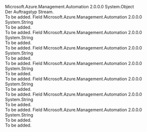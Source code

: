 <Type Name="JobStreamType" FullName="Microsoft.Azure.Management.Automation.Models.JobStreamType">
  <TypeSignature Language="C#" Value="public static class JobStreamType" />
  <TypeSignature Language="ILAsm" Value=".class public auto ansi abstract sealed beforefieldinit JobStreamType extends System.Object" />
  <TypeSignature Language="DocId" Value="T:Microsoft.Azure.Management.Automation.Models.JobStreamType" />
  <TypeSignature Language="VB.NET" Value="Public Class JobStreamType" />
  <TypeSignature Language="F#" Value="type JobStreamType = class" />
  <AssemblyInfo>
    <AssemblyName>Microsoft.Azure.Management.Automation</AssemblyName>
    <AssemblyVersion>2.0.0.0</AssemblyVersion>
  </AssemblyInfo>
  <Base>
    <BaseTypeName>System.Object</BaseTypeName>
  </Base>
  <Interfaces />
  <Docs>
    <summary>
            Der Auftragstyp Stream.
            </summary>
    <remarks>To be added.</remarks>
  </Docs>
  <Members>
    <Member MemberName="Any">
      <MemberSignature Language="C#" Value="public const string Any;" />
      <MemberSignature Language="ILAsm" Value=".field public static literal string Any" />
      <MemberSignature Language="DocId" Value="F:Microsoft.Azure.Management.Automation.Models.JobStreamType.Any" />
      <MemberSignature Language="VB.NET" Value="Public Const Any As String " />
      <MemberSignature Language="F#" Value="val mutable Any : string" Usage="Microsoft.Azure.Management.Automation.Models.JobStreamType.Any" />
      <MemberType>Field</MemberType>
      <AssemblyInfo>
        <AssemblyName>Microsoft.Azure.Management.Automation</AssemblyName>
        <AssemblyVersion>2.0.0.0</AssemblyVersion>
      </AssemblyInfo>
      <ReturnValue>
        <ReturnType>System.String</ReturnType>
      </ReturnValue>
      <Docs>
        <summary>To be added.</summary>
        <remarks>To be added.</remarks>
      </Docs>
    </Member>
    <Member MemberName="Debug">
      <MemberSignature Language="C#" Value="public const string Debug;" />
      <MemberSignature Language="ILAsm" Value=".field public static literal string Debug" />
      <MemberSignature Language="DocId" Value="F:Microsoft.Azure.Management.Automation.Models.JobStreamType.Debug" />
      <MemberSignature Language="VB.NET" Value="Public Const Debug As String " />
      <MemberSignature Language="F#" Value="val mutable Debug : string" Usage="Microsoft.Azure.Management.Automation.Models.JobStreamType.Debug" />
      <MemberType>Field</MemberType>
      <AssemblyInfo>
        <AssemblyName>Microsoft.Azure.Management.Automation</AssemblyName>
        <AssemblyVersion>2.0.0.0</AssemblyVersion>
      </AssemblyInfo>
      <ReturnValue>
        <ReturnType>System.String</ReturnType>
      </ReturnValue>
      <Docs>
        <summary>To be added.</summary>
        <remarks>To be added.</remarks>
      </Docs>
    </Member>
    <Member MemberName="Error">
      <MemberSignature Language="C#" Value="public const string Error;" />
      <MemberSignature Language="ILAsm" Value=".field public static literal string Error" />
      <MemberSignature Language="DocId" Value="F:Microsoft.Azure.Management.Automation.Models.JobStreamType.Error" />
      <MemberSignature Language="VB.NET" Value="Public Const Error As String " />
      <MemberSignature Language="F#" Value="val mutable Error : string" Usage="Microsoft.Azure.Management.Automation.Models.JobStreamType.Error" />
      <MemberType>Field</MemberType>
      <AssemblyInfo>
        <AssemblyName>Microsoft.Azure.Management.Automation</AssemblyName>
        <AssemblyVersion>2.0.0.0</AssemblyVersion>
      </AssemblyInfo>
      <ReturnValue>
        <ReturnType>System.String</ReturnType>
      </ReturnValue>
      <Docs>
        <summary>To be added.</summary>
        <remarks>To be added.</remarks>
      </Docs>
    </Member>
    <Member MemberName="Output">
      <MemberSignature Language="C#" Value="public const string Output;" />
      <MemberSignature Language="ILAsm" Value=".field public static literal string Output" />
      <MemberSignature Language="DocId" Value="F:Microsoft.Azure.Management.Automation.Models.JobStreamType.Output" />
      <MemberSignature Language="VB.NET" Value="Public Const Output As String " />
      <MemberSignature Language="F#" Value="val mutable Output : string" Usage="Microsoft.Azure.Management.Automation.Models.JobStreamType.Output" />
      <MemberType>Field</MemberType>
      <AssemblyInfo>
        <AssemblyName>Microsoft.Azure.Management.Automation</AssemblyName>
        <AssemblyVersion>2.0.0.0</AssemblyVersion>
      </AssemblyInfo>
      <ReturnValue>
        <ReturnType>System.String</ReturnType>
      </ReturnValue>
      <Docs>
        <summary>To be added.</summary>
        <remarks>To be added.</remarks>
      </Docs>
    </Member>
    <Member MemberName="Progress">
      <MemberSignature Language="C#" Value="public const string Progress;" />
      <MemberSignature Language="ILAsm" Value=".field public static literal string Progress" />
      <MemberSignature Language="DocId" Value="F:Microsoft.Azure.Management.Automation.Models.JobStreamType.Progress" />
      <MemberSignature Language="VB.NET" Value="Public Const Progress As String " />
      <MemberSignature Language="F#" Value="val mutable Progress : string" Usage="Microsoft.Azure.Management.Automation.Models.JobStreamType.Progress" />
      <MemberType>Field</MemberType>
      <AssemblyInfo>
        <AssemblyName>Microsoft.Azure.Management.Automation</AssemblyName>
        <AssemblyVersion>2.0.0.0</AssemblyVersion>
      </AssemblyInfo>
      <ReturnValue>
        <ReturnType>System.String</ReturnType>
      </ReturnValue>
      <Docs>
        <summary>To be added.</summary>
        <remarks>To be added.</remarks>
      </Docs>
    </Member>
    <Member MemberName="Verbose">
      <MemberSignature Language="C#" Value="public const string Verbose;" />
      <MemberSignature Language="ILAsm" Value=".field public static literal string Verbose" />
      <MemberSignature Language="DocId" Value="F:Microsoft.Azure.Management.Automation.Models.JobStreamType.Verbose" />
      <MemberSignature Language="VB.NET" Value="Public Const Verbose As String " />
      <MemberSignature Language="F#" Value="val mutable Verbose : string" Usage="Microsoft.Azure.Management.Automation.Models.JobStreamType.Verbose" />
      <MemberType>Field</MemberType>
      <AssemblyInfo>
        <AssemblyName>Microsoft.Azure.Management.Automation</AssemblyName>
        <AssemblyVersion>2.0.0.0</AssemblyVersion>
      </AssemblyInfo>
      <ReturnValue>
        <ReturnType>System.String</ReturnType>
      </ReturnValue>
      <Docs>
        <summary>To be added.</summary>
        <remarks>To be added.</remarks>
      </Docs>
    </Member>
    <Member MemberName="Warning">
      <MemberSignature Language="C#" Value="public const string Warning;" />
      <MemberSignature Language="ILAsm" Value=".field public static literal string Warning" />
      <MemberSignature Language="DocId" Value="F:Microsoft.Azure.Management.Automation.Models.JobStreamType.Warning" />
      <MemberSignature Language="VB.NET" Value="Public Const Warning As String " />
      <MemberSignature Language="F#" Value="val mutable Warning : string" Usage="Microsoft.Azure.Management.Automation.Models.JobStreamType.Warning" />
      <MemberType>Field</MemberType>
      <AssemblyInfo>
        <AssemblyName>Microsoft.Azure.Management.Automation</AssemblyName>
        <AssemblyVersion>2.0.0.0</AssemblyVersion>
      </AssemblyInfo>
      <ReturnValue>
        <ReturnType>System.String</ReturnType>
      </ReturnValue>
      <Docs>
        <summary>To be added.</summary>
        <remarks>To be added.</remarks>
      </Docs>
    </Member>
  </Members>
</Type>